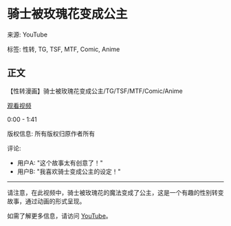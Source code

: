# 骑士被玫瑰花变成公主

来源: YouTube

标签: 性转, TG, TSF, MTF, Comic, Anime

## 正文

【性转漫画】骑士被玫瑰花变成公主/TG/TSF/MTF/Comic/Anime

[观看视频](https://www.youtube.com/watch?v=xxxxxx)

0:00 - 1:41

版权信息: 所有版权归原作者所有

评论: 
- 用户A: "这个故事太有创意了！"
- 用户B: "我喜欢骑士变成公主的设定！"

---

请注意，在此视频中，骑士被玫瑰花的魔法变成了公主，这是一个有趣的性别转变故事，通过动画的形式呈现。

如需了解更多信息，请访问 [YouTube](https://www.youtube.com)。